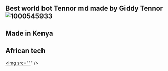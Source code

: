 ## Best world bot Tennor md made by Giddy Tennor ![1000545933](https://github.com/gidiowis/Tennor-MD/assets/160538903/0e2edd57-5636-4b5e-ae8c-a1f2f8631a8d)




## Made in Kenya



## African tech



  <a href="https://ibb.co/N6NMDtn"><img src="["](https://github-production-user-asset-6210df.s3.amazonaws.com/160538903/345407133-0e2edd57-5636-4b5e-ae8c-a1f2f8631a8d.jpg?X-Amz-Algorithm=AWS4-HMAC-SHA256&X-Amz-Credential=AKIAVCODYLSA53PQK4ZA%2F20240703%2Fus-east-1%2Fs3%2Faws4_request&X-Amz-Date=20240703T114745Z&X-Amz-Expires=300&X-Amz-Signature=406d682a792f49c34df2527a6a72670196b08124c769e32fc6a67436262341cd&X-Amz-SignedHeaders=host&actor_id=160538903&key_id=0&repo_id=817914558)" /></a>                     

